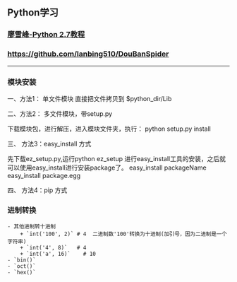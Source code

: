 Python学习
---------


### [廖雪峰-Python 2.7教程](http://www.liaoxuefeng.com/wiki/001374738125095c955c1e6d8bb493182103fac9270762a000)

### https://github.com/lanbing510/DouBanSpider

-------

### 模块安装
一、方法1： 单文件模块
直接把文件拷贝到 $python_dir/Lib

二、方法2： 多文件模块，带setup.py

下载模块包，进行解压，进入模块文件夹，执行：
python setup.py install

三、 方法3：easy_install 方式

 先下载ez_setup.py,运行python ez_setup 进行easy_install工具的安装，之后就可以使用easy_install进行安装package了。
  easy_install  packageName
  easy_install  package.egg

四、 方法4：pip 方式 

### 进制转换
    - 其他进制转十进制
        + `int('100', 2)` # 4  二进制数'100'转换为十进制(加引号，因为二进制是一个字符串)
        + `int('4', 8)`   # 4 
        + `int('a', 16)`    # 10  
    - `bin()`
    - `oct()`
    - `hex()`

